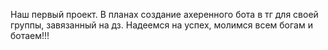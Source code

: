 Наш первый проект. 
В планах создание ахеренного бота в тг для своей группы, завязанный на дз. 
Надеемся на успех, молимся всем богам и ботаем!!!